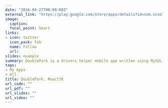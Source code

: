 ```yaml
---
date: "2016-04-27T00:00:00Z"
external_link: "https://play.google.com/store/apps/details?id=com.vcoolstudio.doublePark&hl=en_US"
image:
  caption: 
  focal_point: Smart
links:
- icon: twitter
  icon_pack: fab
  name: Follow
  url: 
slides: example
summary: DoublePark is a drivers helper mobile app written using MySQL, NodeJs, and React-Native.
tags:
- My Apps
- All
title: DoublePark, ReactJS
url_code: ""
url_pdf: ""
url_slides: ""
url_video: ""
---
```


